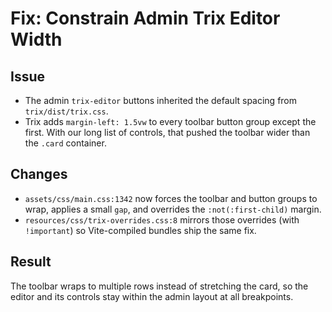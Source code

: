 # Fix: Constrain Admin Trix Editor Width

## Issue
- The admin `trix-editor` buttons inherited the default spacing from `trix/dist/trix.css`.
- Trix adds `margin-left: 1.5vw` to every toolbar button group except the first. With our long list of controls, that pushed the toolbar wider than the `.card` container.

## Changes
- `assets/css/main.css:1342` now forces the toolbar and button groups to wrap, applies a small `gap`, and overrides the `:not(:first-child)` margin.
- `resources/css/trix-overrides.css:8` mirrors those overrides (with `!important`) so Vite-compiled bundles ship the same fix.

## Result
The toolbar wraps to multiple rows instead of stretching the card, so the editor and its controls stay within the admin layout at all breakpoints.
